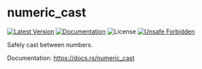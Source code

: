 # numeric_cast

[![Latest Version]][crates.io]
[![Documentation]][docs.rs] 
![License]
[![Unsafe Forbidden][unsafe-forbidden-badge]][unsafe-forbidden-url]

Safely cast between numbers.

[crates.io]: https://crates.io/crates/numeric_cast
[Latest Version]: https://img.shields.io/crates/v/numeric_cast.svg
[Documentation]: https://docs.rs/numeric_cast/badge.svg
[docs.rs]: https://docs.rs/numeric_cast
[License]: https://img.shields.io/crates/l/numeric_cast.svg
[unsafe-forbidden-badge]: https://img.shields.io/badge/unsafe-forbidden-success.svg
[unsafe-forbidden-url]: https://github.com/rust-secure-code/safety-dance/

Documentation: <https://docs.rs/numeric_cast>

